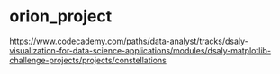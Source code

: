 # orion_project

https://www.codecademy.com/paths/data-analyst/tracks/dsaly-visualization-for-data-science-applications/modules/dsaly-matplotlib-challenge-projects/projects/constellations
